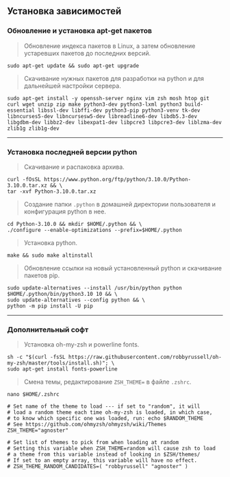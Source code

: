 Установка зависимостей
----------------------

### Обновление и установка apt-get пакетов

> Обновление индекса пакетов в Linux, а затем обновление устаревших пакетов до последних версий.
```shell
sudo apt-get update && sudo apt-get upgrade
```

> Скачивание нужных пакетов для разработки на python и для дальнейшей настройки сервера.
```shell
sudo apt-get install -y openssh-server nginx vim zsh mosh htop git curl wget unzip zip make python3-dev python3-lxml python3 build-essential libssl-dev libffi-dev python3-pip python3-venv tk-dev libncurses5-dev libncursesw5-dev libreadline6-dev libdb5.3-dev libgdbm-dev libbz2-dev libexpat1-dev libpcre3 libpcre3-dev liblzma-dev zlib1g zlib1g-dev
```

***

### Установка последней версии python

> Скачивание и распаковка архива.
```shell
curl -fOsSL https://www.python.org/ftp/python/3.10.0/Python-3.10.0.tar.xz && \
tar -xvf Python-3.10.0.tar.xz
```

> Создание папки `.python` в домашней директории пользователя и конфигурация python в нее.
```shell
cd Python-3.10.0 && mkdir $HOME/.python && \
./configure --enable-optimizations --prefix=$HOME/.python
```

> Установка python.
```shell
make && sudo make altinstall
```

> Обновление ссылки на новый установленный python и скачивание пакетов pip.
```shell
sudo update-alternatives --install /usr/bin/python python $HOME/.python/bin/python3.10 10 && \
sudo update-alternatives --config python && \
python -m pip install -U pip
```

***

### Дополнительный софт

> Установка oh-my-zsh и powerline fonts.
```shell
sh -c "$(curl -fsSL https://raw.githubusercontent.com/robbyrussell/oh-my-zsh/master/tools/install.sh)"; \
sudo apt-get install fonts-powerline
```

> Смена темы, редактирование `ZSH_THEME=` в файле `.zshrc`.
```shell
nano $HOME/.zshrc
```

```shell
# Set name of the theme to load --- if set to "random", it will
# load a random theme each time oh-my-zsh is loaded, in which case,
# to know which specific one was loaded, run: echo $RANDOM_THEME
# See https://github.com/ohmyzsh/ohmyzsh/wiki/Themes
ZSH_THEME="agnoster"

# Set list of themes to pick from when loading at random
# Setting this variable when ZSH_THEME=random will cause zsh to load
# a theme from this variable instead of looking in $ZSH/themes/
# If set to an empty array, this variable will have no effect.
# ZSH_THEME_RANDOM_CANDIDATES=( "robbyrussell" "agnoster" )
```